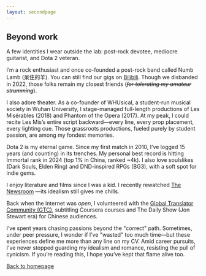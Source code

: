```yaml
---
layout: secondpage
---
```


## Beyond work

A few identities I wear outside the lab: post-rock devotee, mediocre guitarist, and Dota 2 veteran.

I’m a rock enthusiast and once co-founded a post-rock band called Numb Lamb (呆住的羊). You can still find our gigs on [Bilibili](https://www.bilibili.com/video/BV1AN4y137Zv). Though we disbanded in 2022, those folks remain my closest friends (~~*for tolerating my amateur strumming*~~).

I also adore theater. As a co-founder of WHUsical, a student-run musical society in Wuhan University, I stage-managed full-length productions of Les Misérables (2018) and Phantom of the Opera (2017). At my peak, I could recite Les Mis’s entire script backward—every line, every prop placement, every lighting cue. Those grassroots productions, fueled purely by student passion, are among my fondest memories.

Dota 2 is my eternal game. Since my first match in 2010, I’ve logged 15 years (and counting) in its trenches. My personal best record is hitting Immortal rank in 2024 (top 1% in China, ranked ~4k). I also love soulslikes (Dark Souls, Elden Ring) and DND-inspired RPGs (BG3), with a soft spot for indie gems.

I enjoy literature and films since I was a kid. I recently rewatched [The Newsroom](https://www.imdb.com/title/tt1870479/) —its idealism still gives me chills.

Back when the internet was *open*, I volunteered with the [Global Translator Community (GTC)](https://www.coursera.support/s/gtc-page), subtitling Coursera courses and The Daily Show (Jon Stewart era) for Chinese audiences.

I’ve spent years chasing passions beyond the "correct" path. Sometimes, under peer pressure, I wonder if I’ve "wasted" too much time—but these experiences define me more than any line on my CV. Amid career pursuits, I've never stopped guarding my idealism and romance, resisting the pull of cynicism. If you’re reading this, I hope you’ve kept that flame alive too.

[Back to homepage](/) 